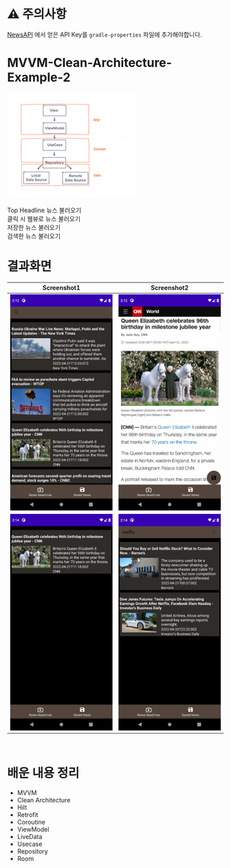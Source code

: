 # ⚠️ 주의사항
[NewsAPI](https://newsapi.org/) 에서 얻은 API Key를 `gradle-properties` 파일에 추가해야합니다.

# MVVM-Clean-Architecture-Example-2
<img src="./screenshot/clean.png"/></br></br>
Top Headline 뉴스 불러오기</br>
클릭 시 웹뷰로 뉴스 불러오기</br>
저장한 뉴스 불러오기</br>
검색한 뉴스 불러오기</br>

# 결과화면
|Screenshot1|Screenshot2|
|---|---|
|<img src="./screenshot/1.png"/>|<img src="./screenshot/2.png"/>|
|<img src="./screenshot/3.png"/>|<img src="./screenshot/4.png"/>|

</br>

# 배운 내용 정리
- MVVM
- Clean Architecture
- Hilt
- Retrofit
- Coroutine
- ViewModel
- LiveData
- Usecase
- Repository
- Room
